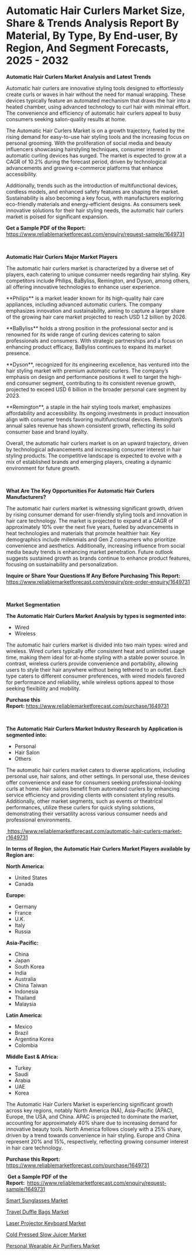 <p><h1>Automatic Hair Curlers Market Size, Share & Trends Analysis Report By Material, By Type, By End-user, By Region, And Segment Forecasts, 2025 - 2032</h1></p><p><strong>Automatic Hair Curlers Market Analysis and Latest Trends</strong></p>
<p><p>Automatic hair curlers are innovative styling tools designed to effortlessly create curls or waves in hair without the need for manual wrapping. These devices typically feature an automated mechanism that draws the hair into a heated chamber, using advanced technology to curl hair with minimal effort. The convenience and efficiency of automatic hair curlers appeal to busy consumers seeking salon-quality results at home.</p><p>The Automatic Hair Curlers Market is on a growth trajectory, fueled by the rising demand for easy-to-use hair styling tools and the increasing focus on personal grooming. With the proliferation of social media and beauty influencers showcasing hairstyling techniques, consumer interest in automatic curling devices has surged. The market is expected to grow at a CAGR of 10.2% during the forecast period, driven by technological advancements and growing e-commerce platforms that enhance accessibility.</p><p>Additionally, trends such as the introduction of multifunctional devices, cordless models, and enhanced safety features are shaping the market. Sustainability is also becoming a key focus, with manufacturers exploring eco-friendly materials and energy-efficient designs. As consumers seek innovative solutions for their hair styling needs, the automatic hair curlers market is poised for significant expansion.</p></p>
<p><strong>Get a Sample PDF of the Report:&nbsp;</strong> <a href="https://www.reliablemarketforecast.com/enquiry/request-sample/1649731?utm_campaign=1140&utm_medium=2&utm_source=Github&utm_content=ia&utm_term=04042025&utm_id=automatic-hair-curlers">https://www.reliablemarketforecast.com/enquiry/request-sample/1649731</a></p>
<p>&nbsp;</p>
<p><strong>Automatic Hair Curlers Major Market Players</strong></p>
<p><p>The automatic hair curlers market is characterized by a diverse set of players, each catering to unique consumer needs regarding hair styling. Key competitors include Philips, BaByliss, Remington, and Dyson, among others, all offering innovative technologies to enhance user experience.</p><p>**Philips** is a market leader known for its high-quality hair care appliances, including advanced automatic curlers. The company emphasizes innovation and sustainability, aiming to capture a larger share of the growing hair care market projected to reach USD 1.2 billion by 2026.</p><p>**BaByliss** holds a strong position in the professional sector and is renowned for its wide range of curling devices catering to salon professionals and consumers. With strategic partnerships and a focus on enhancing product efficacy, BaByliss continues to expand its market presence.</p><p>**Dyson**, recognized for its engineering excellence, has ventured into the hair styling market with premium automatic curlers. The company’s emphasis on design and performance positions it well to target the high-end consumer segment, contributing to its consistent revenue growth, projected to exceed USD 6 billion in the broader personal care segment by 2023.</p><p>**Remington**, a staple in the hair styling tools market, emphasizes affordability and accessibility. Its ongoing investments in product innovation align with consumer trends favoring multifunctional devices. Remington’s annual sales revenue has shown consistent growth, reflecting its solid consumer base and brand loyalty.</p><p>Overall, the automatic hair curlers market is on an upward trajectory, driven by technological advancements and increasing consumer interest in hair styling products. The competitive landscape is expected to evolve with a mix of established brands and emerging players, creating a dynamic environment for future growth.</p></p>
<p>&nbsp;</p>
<p><strong>What Are The Key Opportunities For Automatic Hair Curlers Manufacturers?</strong></p>
<p><p>The automatic hair curlers market is witnessing significant growth, driven by rising consumer demand for user-friendly styling tools and innovation in hair care technology. The market is projected to expand at a CAGR of approximately 10% over the next five years, fueled by advancements in heat technologies and materials that promote healthier hair. Key demographics include millennials and Gen Z consumers who prioritize convenience and aesthetics. Additionally, increasing influence from social media beauty trends is enhancing market penetration. Future outlook suggests sustained growth as brands continue to enhance product features, focusing on sustainability and personalization.</p></p>
<p><strong>Inquire or Share Your Questions If Any Before Purchasing This Report:</strong> <a href="https://www.reliablemarketforecast.com/enquiry/pre-order-enquiry/1649731?utm_campaign=1140&utm_medium=2&utm_source=Github&utm_content=ia&utm_term=04042025&utm_id=automatic-hair-curlers">https://www.reliablemarketforecast.com/enquiry/pre-order-enquiry/1649731</a></p>
<p>&nbsp;</p>
<p><strong>Market Segmentation</strong></p>
<p><strong>The Automatic Hair Curlers Market Analysis by types is segmented into:</strong></p>
<p><ul><li>Wired</li><li>Wireless</li></ul></p>
<p><p>The automatic hair curlers market is divided into two main types: wired and wireless. Wired curlers typically offer consistent heat and unlimited usage time, making them ideal for at-home styling with a stable power source. In contrast, wireless curlers provide convenience and portability, allowing users to style their hair anywhere without being tethered to an outlet. Each type caters to different consumer preferences, with wired models favored for performance and reliability, while wireless options appeal to those seeking flexibility and mobility.</p></p>
<p><strong>Purchase this Report:&nbsp;</strong><a href="https://www.reliablemarketforecast.com/purchase/1649731?utm_campaign=1140&utm_medium=2&utm_source=Github&utm_content=ia&utm_term=04042025&utm_id=automatic-hair-curlers">https://www.reliablemarketforecast.com/purchase/1649731</a></p>
<p>&nbsp;</p>
<p><strong>The Automatic Hair Curlers Market Industry Research by Application is segmented into:</strong></p>
<p><ul><li>Personal</li><li>Hair Salon</li><li>Others</li></ul></p>
<p><p>The automatic hair curlers market caters to diverse applications, including personal use, hair salons, and other settings. In personal use, these devices offer convenience and ease for consumers seeking professional-looking curls at home. Hair salons benefit from automated curlers by enhancing service efficiency and providing clients with consistent styling results. Additionally, other market segments, such as events or theatrical performances, utilize these curlers for quick styling solutions, demonstrating their versatility across various consumer needs and professional environments.</p></p>
<p><a href="https://www.reliablemarketforecast.com/automatic-hair-curlers-market-r1649731?utm_campaign=1140&utm_medium=2&utm_source=Github&utm_content=ia&utm_term=04042025&utm_id=automatic-hair-curlers">&nbsp;https://www.reliablemarketforecast.com/automatic-hair-curlers-market-r1649731</a></p>
<p><strong>In terms of Region, the Automatic Hair Curlers Market Players available by Region are:</strong></p>
<p>
    <p> <strong> North America: </strong>
        <ul>
            <li>United States</li>
            <li>Canada</li>
        </ul>
        </p> 
    <p> <strong> Europe: </strong>
        <ul>
            <li>Germany</li>
            <li>France</li>
            <li>U.K.</li>
            <li>Italy</li>
            <li>Russia</li>
        </ul>
        </p> 
    <p> <strong> Asia-Pacific: </strong>
        <ul>
            <li>China</li>
            <li>Japan</li>
            <li>South Korea</li>
            <li>India</li>
            <li>Australia</li>
            <li>China Taiwan</li>
            <li>Indonesia</li>
            <li>Thailand</li>
            <li>Malaysia</li>
        </ul>
        </p> 
    <p> <strong> Latin America: </strong>
        <ul>
            <li>Mexico</li>
            <li>Brazil</li>
            <li>Argentina Korea</li>
            <li>Colombia</li>
        </ul>
        </p> 
    <p> <strong> Middle East & Africa: </strong>
        <ul>
            <li>Turkey</li>
            <li>Saudi</li>
            <li>Arabia</li>
            <li>UAE</li>
            <li>Korea</li>
        </ul>
    </p>
    </p>
<p><p>The Automatic Hair Curlers Market is experiencing significant growth across key regions, notably North America (NA), Asia-Pacific (APAC), Europe, the USA, and China. APAC is projected to dominate the market, accounting for approximately 40% share due to increasing demand for innovative beauty tools. North America follows closely with a 25% share, driven by a trend towards convenience in hair styling. Europe and China represent 20% and 15%, respectively, reflecting growing consumer interest in hair care technology.</p></p>
<p><strong>Purchase this Report: </strong><a href="https://www.reliablemarketforecast.com/purchase/1649731?utm_campaign=1140&utm_medium=2&utm_source=Github&utm_content=ia&utm_term=04042025&utm_id=automatic-hair-curlers">https://www.reliablemarketforecast.com/purchase/1649731</a></p>
<p>&nbsp;<strong>Get a Sample PDF of the Report:&nbsp;&nbsp;</strong><a href="https://www.reliablemarketforecast.com/enquiry/request-sample/1649731?utm_campaign=1140&utm_medium=2&utm_source=Github&utm_content=ia&utm_term=04042025&utm_id=automatic-hair-curlers">https://www.reliablemarketforecast.com/enquiry/request-sample/1649731</a></p>
<p><strong></strong></p>
<p><p><a href="https://github.com/busamoleankk/Market-Research-Report-List-1/blob/main/smart-sunglasses-market.md?utm_campaign=1140&utm_medium=2&utm_source=Github&utm_content=ia&utm_term=04042025&utm_id=automatic-hair-curlers">Smart Sunglasses Market</a></p><p><a href="https://github.com/cayposshefin/Market-Research-Report-List-1/blob/main/travel-duffle-bags-market.md?utm_campaign=1140&utm_medium=2&utm_source=Github&utm_content=ia&utm_term=04042025&utm_id=automatic-hair-curlers">Travel Duffle Bags Market</a></p><p><a href="https://github.com/madethkijori/Market-Research-Report-List-1/blob/main/laser-projector-keyboard-market.md?utm_campaign=1140&utm_medium=2&utm_source=Github&utm_content=ia&utm_term=04042025&utm_id=automatic-hair-curlers">Laser Projector Keyboard Market</a></p><p><a href="https://github.com/kanetaerkid/Market-Research-Report-List-1/blob/main/cold-pressed-slow-juicer-market.md?utm_campaign=1140&utm_medium=2&utm_source=Github&utm_content=ia&utm_term=04042025&utm_id=automatic-hair-curlers">Cold Pressed Slow Juicer Market</a></p><p><a href="https://github.com/yodhafirorae/Market-Research-Report-List-1/blob/main/personal-wearable-air-purifiers-market.md?utm_campaign=1140&utm_medium=2&utm_source=Github&utm_content=ia&utm_term=04042025&utm_id=automatic-hair-curlers">Personal Wearable Air Purifiers Market</a></p></p>